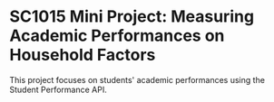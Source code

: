 # SC1015 Mini Project: Measuring Academic Performances on Household Factors
This project focuses on students' academic performances using the Student Performance API.
